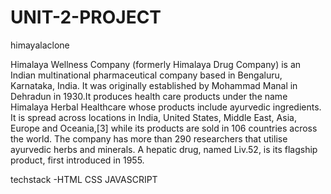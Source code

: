 # UNIT-2-PROJECT
himayalaclone 

Himalaya Wellness Company (formerly Himalaya Drug Company) is an Indian multinational pharmaceutical company based in Bengaluru, Karnataka, India. It was originally established by Mohammad Manal in Dehradun in 1930.It produces health care products under the name Himalaya Herbal Healthcare whose products include ayurvedic ingredients. It is spread across locations in India, United States, Middle East, Asia, Europe and Oceania,[3] while its products are sold in 106 countries across the world. The company has more than 290 researchers that utilise ayurvedic herbs and minerals. A hepatic drug, named Liv.52, is its flagship product, first introduced in 1955.

techstack -HTML CSS JAVASCRIPT


